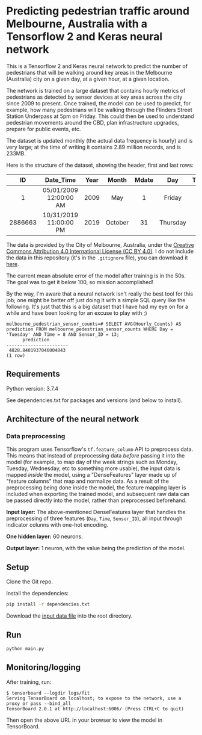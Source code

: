# Predicting pedestrian traffic around Melbourne, Australia with a Tensorflow 2 and Keras neural network

This is a Tensorflow 2 and Keras neural network to predict the number of pedestrians that will be walking around key areas in the Melbourne (Australia) city on a given day, at a given hour, at a given location.

The network is trained on a large dataset that contains hourly metrics of pedestrians as detected by sensor devices at key areas across the city since 2009 to present. Once trained, the model can be used to predict, for example, how many pedestrians will be walking through the Flinders Street Station Underpass at 5pm on Friday. This could then be used to understand pedestrian movements around the CBD, plan infrastructure upgrades, prepare for public events, etc.

The dataset is updated monthly (the actual data frequency is hourly) and is very large; at the time of writing it contains 2.89 million records, and is 233MB.

Here is the structure of the dataset, showing the header, first and last rows:

| ID      | Date_Time              | Year | Month   | Mdate | Day      | Time | Sensor_ID | Sensor_Name                | Hourly_Counts |
|:-------:|:----------------------:|:----:|:-------:|:-----:|:--------:|:----:|:---------:|:--------------------------:|:-------------:|
| 1       | 05/01/2009 12:00:00 AM | 2009 | May     | 1     | Friday   | 0    | 1         | Bourke Street Mall (North) | 53            |
| 2886663 | 10/31/2019 11:00:00 PM | 2019 | October | 31    | Thursday | 23   | 62        | La Trobe St (North)        | 100           |

The data is provided by the City of Melbourne, Australia, under the [Creative Commons Attribution 4.0 International License (CC BY 4.0)](https://creativecommons.org/licenses/by/4.0/legalcode). I do not include the data in this repository (it's in the `.gitignore` file), you can download it [here](https://data.melbourne.vic.gov.au/Transport/Pedestrian-Counting-System-2009-to-Present-counts-/b2ak-trbp).

The current mean absolute error of the model after training is in the 50s. The goal was to get it below 100, so mission accomplished!

By the way, I'm aware that a neural network isn't really the best tool for this job; one might be better off just doing it with a simple SQL query like the following. It's just that this is a big dataset that I have had my eye on for a while and have been looking for an excuse to play with ;)

```
melbourne_pedestrian_sensor_counts=# SELECT AVG(Hourly_Counts) AS prediction FROM melbourne_pedestrian_sensor_counts WHERE Day = 'Tuesday' AND Time = 8 AND Sensor_ID = 13;
      prediction       
-----------------------
 4828.8401937046004843
(1 row)
```

## Requirements

Python version: 3.7.4

See dependencies.txt for packages and versions (and below to install).

## Architecture of the neural network

### Data preprocessing

This program uses Tensorflow's `tf.feature_column` API to preprocess data. This means that instead of preprocessing data _before_ passing it into the model (for example, to map day of the week strings such as Monday, Tuesday, Wednesday, etc to something more usable), the input data is mapped _inside_ the model, using a "DenseFeatures" layer made up of "feature columns" that map and normalize data. As a result of the preprocessing being done inside the model, the feature mapping layer is included when exporting the trained model, and subsequent raw data can be passed directly into the model, rather than preprocessed beforehand.

__Input layer:__ The above-mentioned DenseFeatures layer that handles the preprocessing of three features (`Day`, `Time`, `Sensor_ID`), all input through indicator colunns with one-hot encoding.

__One hidden layer:__ 60 neurons.

__Output layer:__ 1 neuron, with the value being the prediction of the model.

## Setup

Clone the Git repo.

Install the dependencies:

```bash
pip install -r dependencies.txt
```

Download the [input data file](https://data.melbourne.vic.gov.au/Transport/Pedestrian-Counting-System-2009-to-Present-counts-/b2ak-trbp) into the root directory.

## Run

```bash
python main.py
```

## Monitoring/logging

After training, run:

```
$ tensorboard --logdir logs/fit
Serving TensorBoard on localhost; to expose to the network, use a proxy or pass --bind_all
TensorBoard 2.0.1 at http://localhost:6006/ (Press CTRL+C to quit)
```

Then open the above URL in your browser to view the model in TensorBoard.
